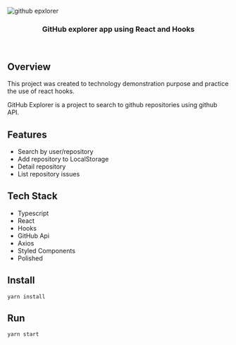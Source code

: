 ![github epxlorer](https://media.giphy.com/media/Vg0VjXGAtmIChVjDqZ/giphy.gif)

<h3 align="center">
  GitHub explorer app using React and Hooks
</h3>

<br>

<div align="left">


## Overview

This project was created to technology demonstration purpose and practice the use of react hooks.

GitHub Explorer is a project to search to github repositories using github API.

## Features

 - Search by user/repository
 - Add repository to LocalStorage
 - Detail repository
 - List repository issues

## Tech Stack

 - Typescript
 - React
 - Hooks
 - GitHub Api
 - Axios
 - Styled Components
 - Polished

## Install

    yarn install

## Run

    yarn start

</div>
